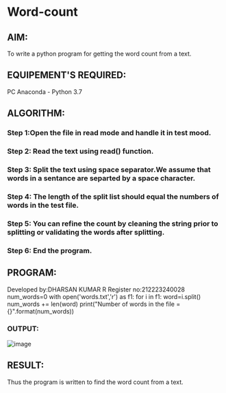 # Word-count
## AIM:
To write a python program for getting the word count from a text.
## EQUIPEMENT'S REQUIRED: 
PC
Anaconda - Python 3.7
## ALGORITHM: 
### Step 1:Open the file in read mode and handle it in test mood.

### Step 2: Read the text using read() function.
 
### Step 3: Split the text using space separator.We assume that words in a sentance are separted by a space character.

### Step 4:  The length of the split list should equal the numbers of words in the test file.

### Step 5: You can refine the count by cleaning the string prior to splitting or validating the words after splitting.

### Step 6: End the program.

## PROGRAM:
Developed by:DHARSAN KUMAR R
Register no:212223240028
num_words=0
with open('words.txt','r') as f1:
    for i in f1:
        word=i.split()
        num_words += len(word)
print("Number of words in the file = {}".format(num_words))        

### OUTPUT:
![image](https://github.com/DHARSAN23014208/Word-count/assets/149365413/fbac114e-439a-4665-991c-0bf8cc81588d)



## RESULT:
Thus the program is written to find the word count from a text.
